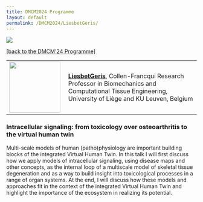 ```yaml
---
title: DMCM2024 Programme
layout: default
permalink: /DMCM2024/LiesbetGeris/
---
```


<img src="/images/places/Belval08.jpg"/>

[[back to the DMCM'24 Programme]](https://disease-maps.org/DMCM2024/programme/)

<table>
  <tr>
    <td style="width: 140px;">
      <img src="/images/teamhq/LiesbetGeris.jpg" width="135"/></td>
    <td> 
      <a href="http://www.biomech.ulg.ac.be/team/liesbet-geris/" target="_blank"><b>LiesbetGeris</b></a>, Collen-Francqui Research Professor in Biomechanics and Computational Tissue Engineering, University of Liège and KU Leuven, Belgium
    </td>
  </tr> 
</table>

### Intracellular signaling: from toxicology over osteoarthritis to the virtual human twin

Multi-scale models of human (patho)physiology are important building blocks of the integrated  Virtual Human Twin. In this talk I will first discuss how we apply models of intracellular signaling, using disease maps and other concepts, as the internal loop of a multiscale model of skeletal tissue degeneration and as a way to build insight into toxicological processes in a range of organ systems. At the end, I will discuss how these models and approaches fit in the context of the integrated Virtual Human Twin and highlight the importance of the ecosystem in realizing its potential.
